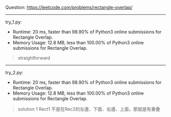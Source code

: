 Question: https://leetcode.com/problems/rectangle-overlap/

---

try_1.py:
* Runtime: 20 ms, faster than 98.90% of Python3 online submissions for Rectangle Overlap.
* Memory Usage: 12.8 MB, less than 100.00% of Python3 online submissions for Rectangle Overlap.

> straightforward
---

try_2.py:
* Runtime: 20 ms, faster than 98.90% of Python3 online submissions for Rectangle Overlap.
* Memory Usage: 12.8 MB, less than 100.00% of Python3 online submissions for Rectangle Overlap.

> solution 1
> Rect1 不是在Rec2的左邊、下面、右邊、上面，那就是有重疊
